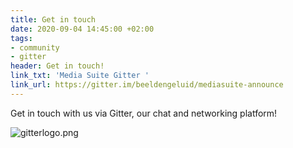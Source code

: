 ```yaml
---
title: Get in touch
date: 2020-09-04 14:45:00 +02:00
tags:
- community
- gitter
header: Get in touch!
link_txt: 'Media Suite Gitter '
link_url: https://gitter.im/beeldengeluid/mediasuite-announce
---
```


Get in touch with us via Gitter, our chat and networking platform! 

![gitterlogo.png](/uploads/gitterlogo.png)